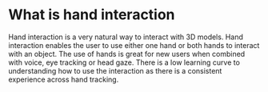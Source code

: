 # What is hand interaction

Hand interaction is a very natural way to interact with 3D models. Hand interaction enables the user to use either one hand or both hands to interact with an object. The use of hands is great for new users when combined with voice, eye tracking or head gaze. There is a low learning curve to understanding how to use the interaction as there is a consistent experience across hand tracking.